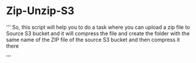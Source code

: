 # Zip-Unzip-S3

'''
    So, this script will help you to do a task where you can upload a zip file to Source S3 bucket and 
    it will compress the file and create the folder with the same name of the ZIP file of the source S3 bucket
    and then compress it there

'''